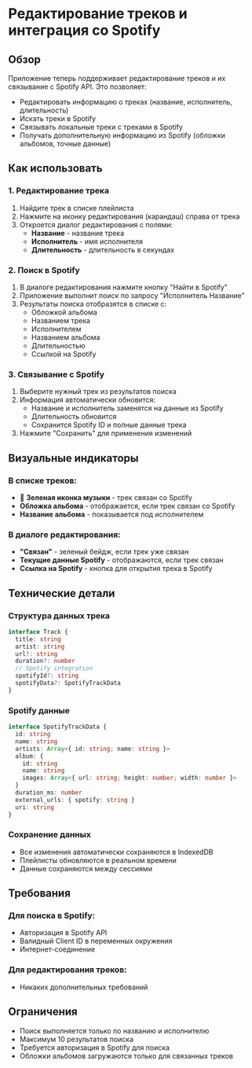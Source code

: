 # Редактирование треков и интеграция со Spotify

## Обзор

Приложение теперь поддерживает редактирование треков и их связывание с Spotify API. Это позволяет:

- Редактировать информацию о треках (название, исполнитель, длительность)
- Искать треки в Spotify
- Связывать локальные треки с треками в Spotify
- Получать дополнительную информацию из Spotify (обложки альбомов, точные данные)

## Как использовать

### 1. Редактирование трека

1. Найдите трек в списке плейлиста
2. Нажмите на иконку редактирования (карандаш) справа от трека
3. Откроется диалог редактирования с полями:
   - **Название** - название трека
   - **Исполнитель** - имя исполнителя
   - **Длительность** - длительность в секундах

### 2. Поиск в Spotify

1. В диалоге редактирования нажмите кнопку "Найти в Spotify"
2. Приложение выполнит поиск по запросу "Исполнитель Название"
3. Результаты поиска отобразятся в списке с:
   - Обложкой альбома
   - Названием трека
   - Исполнителем
   - Названием альбома
   - Длительностью
   - Ссылкой на Spotify

### 3. Связывание с Spotify

1. Выберите нужный трек из результатов поиска
2. Информация автоматически обновится:
   - Название и исполнитель заменятся на данные из Spotify
   - Длительность обновится
   - Сохранится Spotify ID и полные данные трека
3. Нажмите "Сохранить" для применения изменений

## Визуальные индикаторы

### В списке треков:
- 🎵 **Зеленая иконка музыки** - трек связан со Spotify
- **Обложка альбома** - отображается, если трек связан со Spotify
- **Название альбома** - показывается под исполнителем

### В диалоге редактирования:
- **"Связан"** - зеленый бейдж, если трек уже связан
- **Текущие данные Spotify** - отображаются, если трек связан
- **Ссылка на Spotify** - кнопка для открытия трека в Spotify

## Технические детали

### Структура данных трека

```typescript
interface Track {
  title: string
  artist: string
  url?: string
  duration?: number
  // Spotify integration
  spotifyId?: string
  spotifyData?: SpotifyTrackData
}
```

### Spotify данные

```typescript
interface SpotifyTrackData {
  id: string
  name: string
  artists: Array<{ id: string; name: string }>
  album: {
    id: string
    name: string
    images: Array<{ url: string; height: number; width: number }>
  }
  duration_ms: number
  external_urls: { spotify: string }
  uri: string
}
```

### Сохранение данных

- Все изменения автоматически сохраняются в IndexedDB
- Плейлисты обновляются в реальном времени
- Данные сохраняются между сессиями

## Требования

### Для поиска в Spotify:
- Авторизация в Spotify API
- Валидный Client ID в переменных окружения
- Интернет-соединение

### Для редактирования треков:
- Никаких дополнительных требований

## Ограничения

- Поиск выполняется только по названию и исполнителю
- Максимум 10 результатов поиска
- Требуется авторизация в Spotify для поиска
- Обложки альбомов загружаются только для связанных треков
